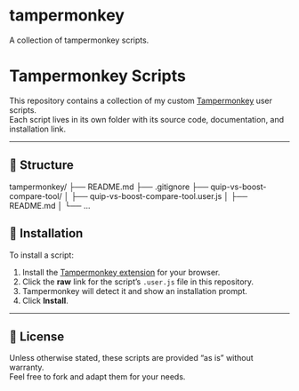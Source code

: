 # tampermonkey
A collection of tampermonkey scripts.

# Tampermonkey Scripts

This repository contains a collection of my custom [Tampermonkey](https://www.tampermonkey.net/) user scripts.  
Each script lives in its own folder with its source code, documentation, and installation link.

---

## 📂 Structure
tampermonkey/
├── README.md
├── .gitignore
├── quip-vs-boost-compare-tool/
│ ├── quip-vs-boost-compare-tool.user.js
│ ├── README.md
│ └── ...



## 🚀 Installation
To install a script:

1. Install the [Tampermonkey extension](https://www.tampermonkey.net/) for your browser.
2. Click the **raw** link for the script’s `.user.js` file in this repository.
3. Tampermonkey will detect it and show an installation prompt.
4. Click **Install**.

---

## 📜 License
Unless otherwise stated, these scripts are provided “as is” without warranty.  
Feel free to fork and adapt them for your needs.

